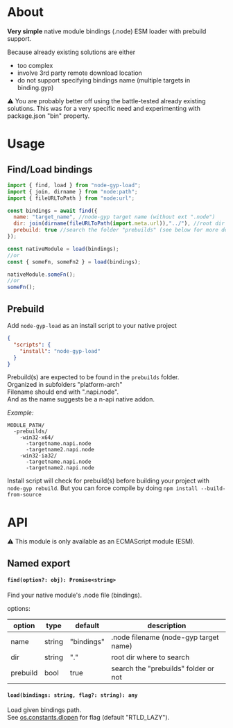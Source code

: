 About
=====

**Very simple** native module bindings (.node) ESM loader with prebuild support.

Because already existing solutions are either 
- too complex
- involve 3rd party remote download location
- do not support specifying bindings name (multiple targets in binding.gyp)

⚠️ You are probably better off using the battle-tested already existing solutions.
This was for a very specific need and experimenting with package.json "bin" property.

Usage
=====

## Find/Load bindings

```js
import { find, load } from "node-gyp-load";
import { join, dirname } from "node:path";
import { fileURLToPath } from "node:url";

const bindings = await find({
  name: "target_name", //node-gyp target name (without ext ".node")
  dir: join(dirname(fileURLToPath(import.meta.url)),"../"), //root dir where to search. (default to ".") 
  prebuild: true //search the folder "prebuilds" (see below for more details)
});

const nativeModule = load(bindings);
//or
const { someFn, someFn2 } = load(bindings);

nativeModule.someFn();
//or
someFn();
```

## Prebuild

Add `node-gyp-load` as an install script to your native project

```json
{
  "scripts": {
    "install": "node-gyp-load"
  }
}
```

Prebuild(s) are expected to be found in the `prebuilds` folder.<br />
Organized in subfolders "platform-arch"<br />
Filename should end with ".napi.node".<br />
And as the name suggests be a n-api native addon.<br />

_Example:_
```
MODULE_PATH/
  -prebuilds/
    -win32-x64/
      -targetname.napi.node
      -targetname2.napi.node
    -win32-ia32/
      -targetname.napi.node
      -targetname2.napi.node
```

Install script will check for prebuild(s) before building your project with `node-gyp rebuild`.
But you can force compile by doing `npm install --build-from-source`

API
===

⚠️ This module is only available as an ECMAScript module (ESM).<br />

## Named export

#### `find(option?: obj): Promise<string>`

 Find your native module's .node file (bindings).
 
 options:
 
 |option|type|default|description|
 |------|----|-------|-----------|
 |name|string|"bindings"|.node filename (node-gyp target name)|
 |dir|string|"."|root dir where to search|
 |prebuild|bool|true|search the "prebuilds" folder or not|

#### `load(bindings: string, flag?: string): any`

  Load given bindings path.</br>
  See [os.constants.dlopen](https://nodejs.org/api/os.html#dlopen%20constants) for flag (default "RTLD_LAZY").
  
